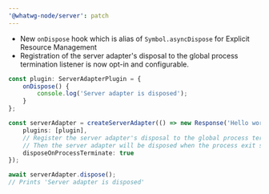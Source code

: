 ```yaml
---
'@whatwg-node/server': patch
---
```


- New `onDispose` hook which is alias of `Symbol.asyncDispose` for Explicit Resource Management
- Registration of the server adapter's disposal to the global process termination listener is now opt-in and configurable.

```ts
const plugin: ServerAdapterPlugin = {
    onDispose() {
        console.log('Server adapter is disposed');
    }
};

const serverAdapter = createServerAdapter(() => new Response('Hello world!'), {
    plugins: [plugin],
    // Register the server adapter's disposal to the global process termination listener
    // Then the server adapter will be disposed when the process exit signals only in Node.js!
    disposeOnProcessTerminate: true
});

await serverAdapter.dispose();
// Prints 'Server adapter is disposed'
```